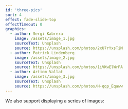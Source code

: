 ```yaml
---
id: 'three-pics'
sort: 4
effect: fade-slide-top
effectTimeout: 0
graphics:
  - author: Sergi Kabrera 
    image: /assets/image_1.jpg
    sourceText: Unsplash
    source: https://unsplash.com/photos/2xU7rYxsTiM
  - author: Patrick Lindenberg
    image: /assets/image_2.jpg
    sourceText: Unsplash
    source: https://unsplash.com/photos/1iVKwElWrPA
  - author: Artiom Vallat
    image: /assets/image_3.jpg
    sourceText: Unsplash
    source: https://unsplash.com/photos/H-qqp_Eqaww
---
```


We also support displaying a series of images:
